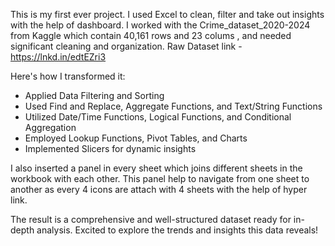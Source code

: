 This is my first ever project.
I used Excel to clean, filter and take out insights with the help of dashboard.
I worked with the Crime_dataset_2020-2024 from Kaggle which contain 40,161 rows and 23 colums , and  needed significant cleaning and organization.
Raw Dataset link - https://lnkd.in/edtEZri3

 Here's how I transformed it:
- Applied Data Filtering and Sorting
- Used Find and Replace, Aggregate Functions, and Text/String Functions
- Utilized Date/Time Functions, Logical Functions, and Conditional Aggregation
- Employed Lookup Functions, Pivot Tables, and Charts
- Implemented Slicers for dynamic insights

I also inserted a panel in every sheet which joins different sheets in the workbook with each other. This panel help to navigate from one sheet to another as every 4 icons are attach with 4 sheets with the help of hyper link.

The result is a comprehensive and well-structured dataset ready for in-depth analysis. Excited to explore the trends and insights this data reveals!

